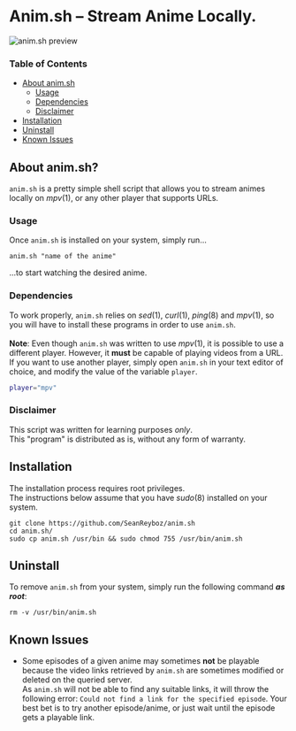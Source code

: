 
# Anim.sh &ndash; Stream Anime Locally.


![anim.sh preview](./preview/preview.gif)


### Table of Contents

* [About anim.sh](#about-animsh)
	- [Usage](#usage)
	- [Dependencies](#dependencies)
	- [Disclaimer](#disclaimer)
* [Installation](#installation)
* [Uninstall](#uninstall)
* [Known Issues](#known-issues)

## About anim.sh?

`anim.sh` is a pretty simple shell script that allows you to stream animes
locally on *mpv*(1), or any other player that supports URLs.

### Usage

Once `anim.sh` is installed on your system, simply run...

```shell
anim.sh "name of the anime"
```
...to start watching the desired anime.

### Dependencies

To work properly, `anim.sh` relies on *sed*(1), *curl*(1), *ping*(8)
and *mpv*(1), so you will have to install these programs in order to use
`anim.sh`.
<br>
<br>
**Note**: Even though `anim.sh` was written to use *mpv*(1), it is possible to
use a different player. However, it **must** be capable of playing videos from
a URL.
<br>
If you want to use another player, simply open `anim.sh` in your text editor
of choice, and modify the value of the variable `player`.

```sh
player="mpv"
```

### Disclaimer

This script was written for learning purposes *only*.
<br>
This "program" is distributed as is, without any form of warranty.

## Installation

The installation process requires root privileges.
<br>
The instructions below assume that you have *sudo*(8) installed on your system.

```shell
git clone https://github.com/SeanReyboz/anim.sh
cd anim.sh/
sudo cp anim.sh /usr/bin && sudo chmod 755 /usr/bin/anim.sh
```

## Uninstall

To remove `anim.sh` from your system, simply run the following command
**_as root_**:

```shell
rm -v /usr/bin/anim.sh
```

## Known Issues

* Some episodes of a given anime may sometimes **not** be playable because the
  video links retrieved by `anim.sh` are sometimes modified or deleted on the
  queried server.
  <br>
  As `anim.sh` will not be able to find any suitable
  links, it will throw the following error: `Could not find a link for the
  specified episode`. Your best bet is to try another episode/anime, or just
  wait until the episode gets a playable link.


